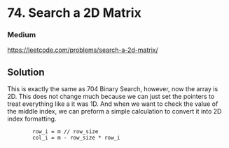 # 74. Search a 2D Matrix

### Medium

https://leetcode.com/problems/search-a-2d-matrix/

## Solution

This is exactly the same as 704 Binary Search, however, now the array is 2D. This does not change much because we can just set the pointers to treat everything like a it was 1D. And when we want to check the value of the middle index, we can preform a simple calculation to convert it into 2D index formatting.

            row_i = m // row_size
            col_i = m - row_size * row_i

